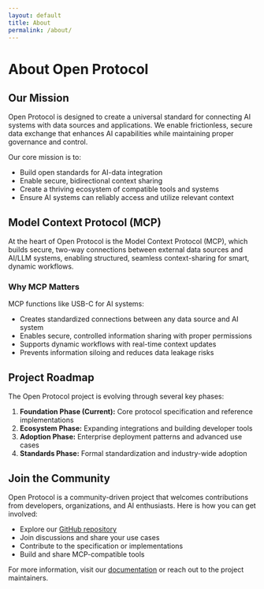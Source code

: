 ```yaml
---
layout: default
title: About
permalink: /about/
---
```


# About Open Protocol

## Our Mission

Open Protocol is designed to create a universal standard for connecting AI systems with data sources and applications. We enable frictionless, secure data exchange that enhances AI capabilities while maintaining proper governance and control.

Our core mission is to:

- Build open standards for AI-data integration
- Enable secure, bidirectional context sharing
- Create a thriving ecosystem of compatible tools and systems
- Ensure AI systems can reliably access and utilize relevant context

## Model Context Protocol (MCP)

At the heart of Open Protocol is the Model Context Protocol (MCP), which builds secure, two-way connections between external data sources and AI/LLM systems, enabling structured, seamless context-sharing for smart, dynamic workflows.

### Why MCP Matters

MCP functions like USB-C for AI systems:
- Creates standardized connections between any data source and AI system
- Enables secure, controlled information sharing with proper permissions
- Supports dynamic workflows with real-time context updates
- Prevents information siloing and reduces data leakage risks

## Project Roadmap

The Open Protocol project is evolving through several key phases:

1. **Foundation Phase (Current):** Core protocol specification and reference implementations
2. **Ecosystem Phase:** Expanding integrations and building developer tools
3. **Adoption Phase:** Enterprise deployment patterns and advanced use cases
4. **Standards Phase:** Formal standardization and industry-wide adoption

## Join the Community

Open Protocol is a community-driven project that welcomes contributions from developers, organizations, and AI enthusiasts. Here is how you can get involved:

- Explore our [GitHub repository](https://github.com/groupthinking/Open_Pro)
- Join discussions and share your use cases
- Contribute to the specification or implementations
- Build and share MCP-compatible tools

For more information, visit our [documentation](https://github.com/groupthinking/Open_Pro) or reach out to the project maintainers.
